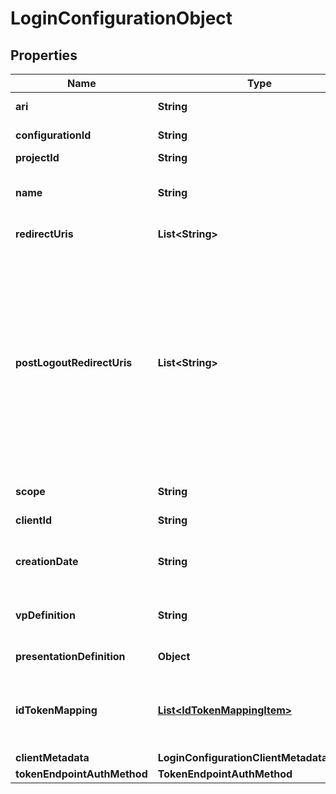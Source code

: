 # LoginConfigurationObject

## Properties

| Name                        | Type                                                        | Description                                                                                                                                                                                                     | Notes      |
| --------------------------- | ----------------------------------------------------------- | --------------------------------------------------------------------------------------------------------------------------------------------------------------------------------------------------------------- | ---------- |
| **ari**                     | **String**                                                  | Configuration ari                                                                                                                                                                                               |            |
| **configurationId**         | **String**                                                  | Configuration id                                                                                                                                                                                                | [optional] |
| **projectId**               | **String**                                                  | Project id                                                                                                                                                                                                      |            |
| **name**                    | **String**                                                  | User defined login configuration name                                                                                                                                                                           |            |
| **redirectUris**            | **List&lt;String&gt;**                                      | OAuth 2.0 Redirect URIs                                                                                                                                                                                         | [optional] |
| **postLogoutRedirectUris**  | **List&lt;String&gt;**                                      | Post Logout Redirect URIs, Used to redirect the user&#39;s browser to a specified URL after the logout process is complete. Must match the domain, port, scheme of at least one of the registered redirect URIs | [optional] |
| **scope**                   | **String**                                                  | OAuth 2.0 Client Scope                                                                                                                                                                                          | [optional] |
| **clientId**                | **String**                                                  | OAuth 2.0 Client ID                                                                                                                                                                                             |            |
| **creationDate**            | **String**                                                  | OAuth 2.0 Client Creation Date                                                                                                                                                                                  |            |
| **vpDefinition**            | **String**                                                  | VP definition in JSON stringify format                                                                                                                                                                          |            |
| **presentationDefinition**  | **Object**                                                  | Presentation Definition                                                                                                                                                                                         | [optional] |
| **idTokenMapping**          | [**List&lt;IdTokenMappingItem&gt;**](IdTokenMappingItem.md) | Fields name/path mapping between the vp_token and the id_token                                                                                                                                                  |            |
| **clientMetadata**          | **LoginConfigurationClientMetadataOutput**                  |                                                                                                                                                                                                                 |            |
| **tokenEndpointAuthMethod** | **TokenEndpointAuthMethod**                                 |                                                                                                                                                                                                                 |            |
